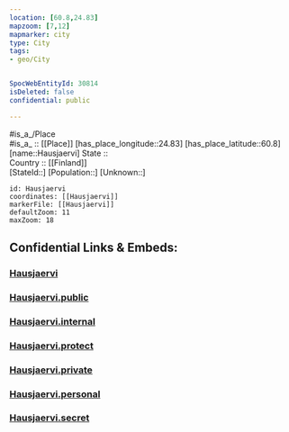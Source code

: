 ```yaml
---
location: [60.8,24.83] 
mapzoom: [7,12] 
mapmarker: city 
type: City
tags:
- geo/City


SpocWebEntityId: 30814
isDeleted: false
confidential: public

---
```

#is_a_/Place  
#is_a_ :: [[Place]] 
[has_place_longitude::24.83] 
[has_place_latitude::60.8] 
[name::Hausjaervi] 
State ::  
Country :: [[Finland]]  
[StateId::] 
[Population::] 
[Unknown::] 


```leaflet
id: Hausjaervi
coordinates: [[Hausjaervi]] 
markerFile: [[Hausjaervi]] 
defaultZoom: 11 
maxZoom: 18
```


## Confidential Links & Embeds: 

### [Hausjaervi](/_Standards/Earth/Continent/Europe/Europe~North/Finland/Provinces~Finland/Western_Finland/counties~Western_Finland/Kanta-Häme/City/Hausjaervi.md) 

### [Hausjaervi.public](/_public/Earth/Continent/Europe/Europe~North/Finland/Provinces~Finland/Western_Finland/counties~Western_Finland/Kanta-Häme/City/Hausjaervi.public.md) 

### [Hausjaervi.internal](/_internal/Earth/Continent/Europe/Europe~North/Finland/Provinces~Finland/Western_Finland/counties~Western_Finland/Kanta-Häme/City/Hausjaervi.internal.md) 

### [Hausjaervi.protect](/_protect/Earth/Continent/Europe/Europe~North/Finland/Provinces~Finland/Western_Finland/counties~Western_Finland/Kanta-Häme/City/Hausjaervi.protect.md) 

### [Hausjaervi.private](/_private/Earth/Continent/Europe/Europe~North/Finland/Provinces~Finland/Western_Finland/counties~Western_Finland/Kanta-Häme/City/Hausjaervi.private.md) 

### [Hausjaervi.personal](/_personal/Earth/Continent/Europe/Europe~North/Finland/Provinces~Finland/Western_Finland/counties~Western_Finland/Kanta-Häme/City/Hausjaervi.personal.md) 

### [Hausjaervi.secret](/_secret/Earth/Continent/Europe/Europe~North/Finland/Provinces~Finland/Western_Finland/counties~Western_Finland/Kanta-Häme/City/Hausjaervi.secret.md)

